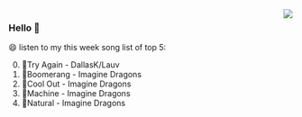 <img align="right"  src="https://github-readme-stats.vercel.app/api/top-langs/?username=kvnZero" />

### Hello 👋

😄 listen to my this week song list of top 5:

0. 🌈Try Again - DallasK/Lauv
1. 🌈Boomerang - Imagine Dragons
2. 🌈Cool Out - Imagine Dragons
3. 🌈Machine - Imagine Dragons
4. 🌈Natural - Imagine Dragons

